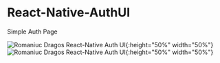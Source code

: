 # React-Native-AuthUI
Simple Auth Page

![Romaniuc Dragos React-Native Auth UI](https://i.imgur.com/gRG1NGR.png){:height="50%" width="50%"}
![Romaniuc Dragos React-Native Auth UI](https://i.imgur.com/eiZFRy3.png){:height="50%" width="50%"}
